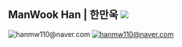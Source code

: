 ## ManWook Han | 한만욱 <a href="https://velog.io/@hanmw110"><img src="https://img.shields.io/badge/Tech%20Blog-11B48A?style=flat-square&logo=Vimeo&logoColor=white&link=https://velog.io/@hanmw110"/></a>

![hanmw110@naver.com](https://github-readme-stats.vercel.app/api?username=manNomi&show_icons=false)
[![hanmw110@naver.com](https://github-readme-stats.vercel.app/api/top-langs/?username=manNomi&show_icons=true&hide_border=true&title_color=#999999&icon_color=004386&layout=compact)](https://github.com/manNomi)
